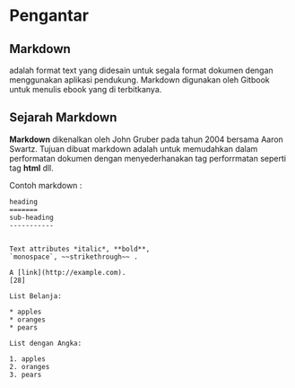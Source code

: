 Pengantar
=========

Markdown
--------
adalah format text yang didesain untuk segala format dokumen dengan menggunakan aplikasi pendukung. Markdown digunakan oleh Gitbook untuk menulis ebook yang di terbitkanya. 

Sejarah Markdown
----------------

**Markdown** dikenalkan oleh John Gruber pada tahun 2004 bersama Aaron Swartz. Tujuan dibuat markdown adalah untuk memudahkan dalam performatan dokumen dengan menyederhanakan tag perforrmatan seperti tag **html** dll.


Contoh markdown :

  ```
heading
=======
sub-heading
-----------
 

Text attributes *italic*, **bold**, 
`monospace`, ~~strikethrough~~ .

A [link](http://example.com).
[28]

List Belanja:

  * apples
  * oranges
  * pears

List dengan Angka:

  1. apples
  2. oranges
  3. pears



  ```
  
  
  




